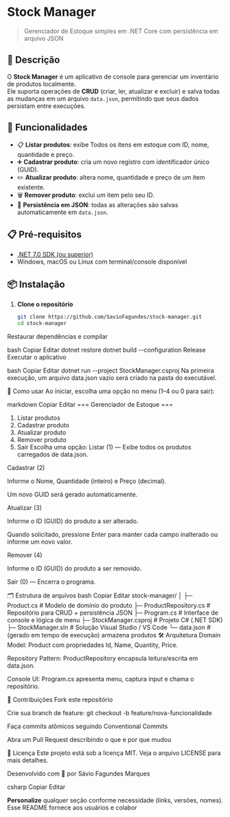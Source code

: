 # Stock Manager

> Gerenciador de Estoque simples em .NET Core com persistência em arquivo JSON

## 📝 Descrição

O **Stock Manager** é um aplicativo de console para gerenciar um inventário de produtos localmente.  
Ele suporta operações de **CRUD** (criar, ler, atualizar e excluir) e salva todas as mudanças em um arquivo `data.json`, permitindo que seus dados persistam entre execuções.

## 🚀 Funcionalidades

- 📋 **Listar produtos**: exibe Todos os itens em estoque com ID, nome, quantidade e preço.  
- ➕ **Cadastrar produto**: cria um novo registro com identificador único (GUID).  
- ✏️ **Atualizar produto**: altera nome, quantidade e preço de um item existente.  
- 🗑️ **Remover produto**: exclui um item pelo seu ID.  
- 💾 **Persistência em JSON**: todas as alterações são salvas automaticamente em `data.json`.  

## 📋 Pré-requisitos

- [.NET 7.0 SDK (ou superior)](https://dotnet.microsoft.com/download)  
- Windows, macOS ou Linux com terminal/console disponível

## 📦 Instalação

1. **Clone o repositório**  
   ```bash
   git clone https://github.com/SavioFagundes/stock-manager.git
   cd stock-manager
Restaurar dependências e compilar

bash
Copiar
Editar
dotnet restore
dotnet build --configuration Release
Executar o aplicativo

bash
Copiar
Editar
dotnet run --project StockManager.csproj
Na primeira execução, um arquivo data.json vazio será criado na pasta do executável.

🎯 Como usar
Ao iniciar, escolha uma opção no menu (1–4 ou 0 para sair):

markdown
Copiar
Editar
=== Gerenciador de Estoque ===
1. Listar produtos
2. Cadastrar produto
3. Atualizar produto
4. Remover produto
0. Sair
Escolha uma opção:
Listar (1)
— Exibe todos os produtos carregados de data.json.

Cadastrar (2)

Informe o Nome, Quantidade (inteiro) e Preço (decimal).

Um novo GUID será gerado automaticamente.

Atualizar (3)

Informe o ID (GUID) do produto a ser alterado.

Quando solicitado, pressione Enter para manter cada campo inalterado ou informe um novo valor.

Remover (4)

Informe o ID (GUID) do produto a ser removido.

Sair (0)
— Encerra o programa.

🗂️ Estrutura de arquivos
bash
Copiar
Editar
stock-manager/
│
├─ Product.cs                # Modelo de domínio do produto
├─ ProductRepository.cs      # Repositório para CRUD + persistência JSON
├─ Program.cs                # Interface de console e lógica de menu
├─ StockManager.csproj       # Projeto C# (.NET SDK)
├─ StockManager.sln          # Solução Visual Studio / VS Code
└─ data.json                 # (gerado em tempo de execução) armazena produtos
🛠️ Arquitetura
Domain Model: Product com propriedades Id, Name, Quantity, Price.

Repository Pattern: ProductRepository encapsula leitura/escrita em data.json.

Console UI: Program.cs apresenta menu, captura input e chama o repositório.

🤝 Contribuições
Fork este repositório

Crie sua branch de feature: git checkout -b feature/nova-funcionalidade

Faça commits atômicos seguindo Conventional Commits

Abra um Pull Request describindo o que e por que mudou

📜 Licença
Este projeto está sob a licença MIT. Veja o arquivo LICENSE para mais detalhes.

Desenvolvido com 💙 por Sávio Fagundes Marques

csharp
Copiar
Editar

**Personalize** qualquer seção conforme necessidade (links, versões, nomes). Esse README fornece aos usuários e colabor
